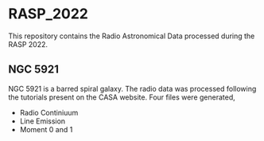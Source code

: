 # RASP_2022
This repository contains the Radio Astronomical Data processed during the RASP 2022.

## NGC 5921

NGC 5921 is a barred spiral galaxy. The radio data was processed following the tutorials present on the CASA website. Four files were generated, 

* Radio Continiuum 
* Line Emission
* Moment 0 and 1
